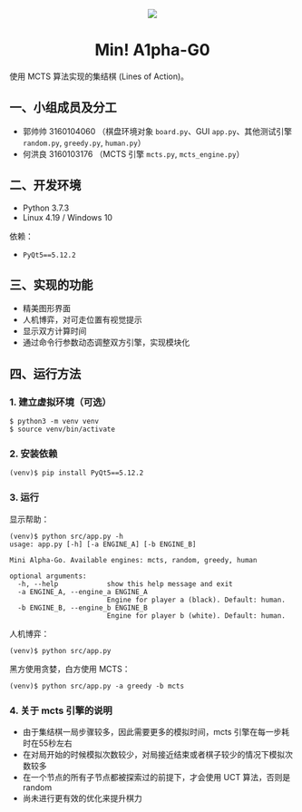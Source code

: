 <p align="center"><img src="https://s2.ax1x.com/2019/06/09/VsWgN4.png"><h1 align="center">Min! A1pha-G0</h1></p>

使用 MCTS 算法实现的集结棋 (Lines of Action)。

## 一、小组成员及分工

- 郭帅帅 3160104060 （棋盘环境对象 `board.py`、GUI `app.py`、其他测试引擎 `random.py`, `greedy.py`, `human.py`）
- 何洪良 3160103176 （MCTS 引擎 `mcts.py`, `mcts_engine.py`）

## 二、开发环境

- Python 3.7.3
- Linux 4.19 / Windows 10

依赖：

- `PyQt5==5.12.2`

## 三、实现的功能

- 精美图形界面
- 人机博弈，对可走位置有视觉提示
- 显示双方计算时间
- 通过命令行参数动态调整双方引擎，实现模块化

## 四、运行方法

### 1. 建立虚拟环境（可选）

```
$ python3 -m venv venv
$ source venv/bin/activate
```

### 2. 安装依赖

```
(venv)$ pip install PyQt5==5.12.2
```

### 3. 运行

显示帮助：

```
(venv)$ python src/app.py -h
usage: app.py [-h] [-a ENGINE_A] [-b ENGINE_B]

Mini Alpha-Go. Available engines: mcts, random, greedy, human

optional arguments:
  -h, --help            show this help message and exit
  -a ENGINE_A, --engine_a ENGINE_A
                        Engine for player a (black). Default: human.
  -b ENGINE_B, --engine_b ENGINE_B
                        Engine for player b (white). Default: human.
```

人机博弈：

```
(venv)$ python src/app.py
```

黑方使用贪婪，白方使用 MCTS：

```
(venv)$ python src/app.py -a greedy -b mcts
```

### 4. 关于 mcts 引擎的说明

- 由于集结棋一局步骤较多，因此需要更多的模拟时间，mcts 引擎在每一步耗时在55秒左右
- 在对局开始的时候模拟次数较少，对局接近结束或者棋子较少的情况下模拟次数较多
- 在一个节点的所有子节点都被探索过的前提下，才会使用 UCT 算法，否则是 random
- 尚未进行更有效的优化来提升棋力

